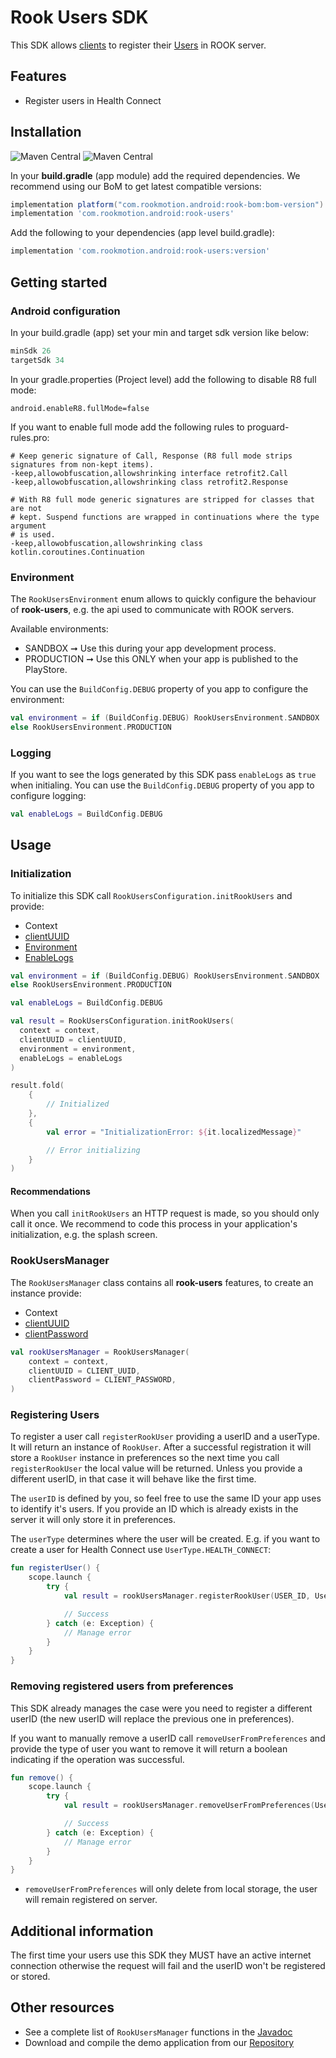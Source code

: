 # Rook Users SDK

This SDK allows [clients](https://docs.tryrook.io/docs/Definitions/#client) to register
their [Users](https://docs.tryrook.io/docs/Definitions/#User) in ROOK server.

## Features

* Register users in Health Connect

## Installation

![Maven Central](https://img.shields.io/maven-central/v/com.rookmotion.android/rook-users?style=for-the-badge&logo=gradle&label=rook-users&color=7200F7)
![Maven Central](https://img.shields.io/maven-central/v/com.rookmotion.android/rook-bom?style=for-the-badge&logo=gradle&label=rook-bom&color=7200F7)

In your **build.gradle** (app module) add the required dependencies. We recommend using our BoM to get latest compatible
versions:

```groovy
implementation platform("com.rookmotion.android:rook-bom:bom-version")
implementation 'com.rookmotion.android:rook-users'
```

Add the following to your dependencies (app level build.gradle):

```groovy
implementation 'com.rookmotion.android:rook-users:version'
```

## Getting started

### Android configuration

In your build.gradle (app) set your min and target sdk version like below:

```groovy
minSdk 26
targetSdk 34
```

In your gradle.properties (Project level) add the following to disable R8 full mode:

```properties
android.enableR8.fullMode=false
```

If you want to enable full mode add the following rules to proguard-rules.pro:

```text
# Keep generic signature of Call, Response (R8 full mode strips signatures from non-kept items).
-keep,allowobfuscation,allowshrinking interface retrofit2.Call
-keep,allowobfuscation,allowshrinking class retrofit2.Response

# With R8 full mode generic signatures are stripped for classes that are not
# kept. Suspend functions are wrapped in continuations where the type argument
# is used.
-keep,allowobfuscation,allowshrinking class kotlin.coroutines.Continuation
```

### Environment

The `RookUsersEnvironment` enum allows to quickly configure the behaviour of **rook-users**, e.g. the api
used to communicate with ROOK servers.

Available environments:

* SANDBOX ➞ Use this during your app development process.
* PRODUCTION ➞ Use this ONLY when your app is published to the PlayStore.

You can use the `BuildConfig.DEBUG` property of you app to configure the environment:

```kotlin
val environment = if (BuildConfig.DEBUG) RookUsersEnvironment.SANDBOX
else RookUsersEnvironment.PRODUCTION
```

### Logging

If you want to see the logs generated by this SDK pass `enableLogs` as `true` when initialing. You can use
the `BuildConfig.DEBUG` property of you app to configure logging:

```kotlin
val enableLogs = BuildConfig.DEBUG
```

## Usage

### Initialization

To initialize this SDK call `RookUsersConfiguration.initRookUsers` and provide:

* Context
* [clientUUID](https://docs.tryrook.io/docs/Definitions#client_uuid)
* [Environment](#environment)
* [EnableLogs](#logging)

```kotlin
val environment = if (BuildConfig.DEBUG) RookUsersEnvironment.SANDBOX
else RookUsersEnvironment.PRODUCTION

val enableLogs = BuildConfig.DEBUG

val result = RookUsersConfiguration.initRookUsers(
  context = context,
  clientUUID = clientUUID,
  environment = environment,
  enableLogs = enableLogs
)

result.fold(
    {
        // Initialized
    },
    {
        val error = "InitializationError: ${it.localizedMessage}"

        // Error initializing
    }
)
```

#### Recommendations

When you call `initRookUsers` an HTTP request is made, so you should only call it once. We recommend to code this process in
your application's initialization, e.g. the splash screen.

### RookUsersManager

The `RookUsersManager` class contains all **rook-users** features, to create an instance provide:

* Context
* [clientUUID](https://docs.tryrook.io/docs/Definitions#client_uuid)
* [clientPassword](https://docsbeta.tryrook.io/docs/Definitions#client_password)

```kotlin
val rookUsersManager = RookUsersManager(
    context = context,
    clientUUID = CLIENT_UUID,
    clientPassword = CLIENT_PASSWORD,
)
```

### Registering Users

To register a user call `registerRookUser` providing a userID and a userType. It
will return an instance of `RookUser`. After a successful registration it will store a `RookUser`
instance in preferences so the next time you call `registerRookUser` the local value will be
returned. Unless you provide a different userID, in that case it will behave like the first time.

The `userID` is defined by you, so feel free to use the same ID your app uses to identify it's
users. If you provide an ID which is already exists in the server it will only store it in
preferences.

The `userType` determines where the user will be created. E.g. if you want to create a user for
Health Connect use `UserType.HEALTH_CONNECT`:

```kotlin
fun registerUser() {
    scope.launch {
        try {
            val result = rookUsersManager.registerRookUser(USER_ID, UserType.HEALTH_CONNECT)

            // Success
        } catch (e: Exception) {
            // Manage error
        }
    }
}
```

### Removing registered users from preferences

This SDK already manages the case were you need to register a different userID (the new userID
will replace the previous one in preferences).

If you want to manually remove a userID call `removeUserFromPreferences` and provide the type of
user you want to remove it will return a boolean indicating if the operation was successful.

```kotlin
fun remove() {
    scope.launch {
        try {
            val result = rookUsersManager.removeUserFromPreferences(UserType.HEALTH_CONNECT)

            // Success
        } catch (e: Exception) {
            // Manage error
        }
    }
}
```

* `removeUserFromPreferences` will only delete from local storage, the user will remain registered
  on server.

## Additional information

The first time your users use this SDK they MUST have an active internet connection otherwise
the request will fail and the userID won't be registered or stored.

## Other resources

* See a complete list of `RookUsersManager` functions in the [Javadoc](https://www.javadoc.io/doc/com.rookmotion.android/rook-users/latest/com/rookmotion/rook/users/RookUsersManager.html)
* Download and compile the demo application from our [Repository](https://github.com/RookeriesDevelopment/rook-demo-app-kotlin)